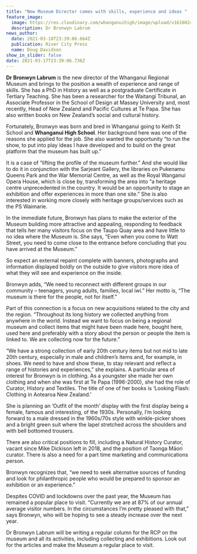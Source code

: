 ```yaml
---
title: "New Museum Director comes with skills, experience and ideas "
feature_image:
  image: https://res.cloudinary.com/whanganuihigh/image/upload/v1616024372/News/Dr_Bronwyn_Labrum._ex_RCP_11.3.21.jpg
  description: Dr Bronwyn Labrum
news_author:
  date: 2021-03-10T23:39:06.664Z
  publication: River City Press
  name: Doug Davidson
show_in_slider: false
date: 2021-03-17T23:39:06.736Z
---
```

**Dr Bronwyn Labrum** is the new director of the Whanganui Regional Museum and brings to the position a wealth of experience and range of skills. She has a PhD in History as well as a postgraduate Certificate in Tertiary Teaching. She has been a researcher for the Waitangi Tribunal, an Associate Professor in the School of Design at Massey University and, most recently, Head of New Zealand and Pacific Cultures at Te Papa. She has also written books on New Zealand’s social and cultural history.

Fortunately, Bronwyn was born and bred in Whanganui going to Keith St School and **Whanganui High School**. Her background here was one of the reasons she applied for the job. She also wanted the opportunity “to run the show, to put into play ideas I have developed and to build on the great platform that the museum has built up.”

It is a case of “lifting the profile of the museum further.”  And she would like to do it in conjunction with the Sarjeant Gallery, the libraries on Pukenamu Queens Park and the War Memorial Centre, as well as the Royal Wanganui Opera House, which is close by, transforming the area into “a heritage centre unprecedented in the country. It would be an opportunity to stage an exhibition and offer experiences in more than one site.” She is also interested in working more closely with heritage groups/services such as the PS Waimarie.

In the immediate future, Bronwyn has plans to make the exterior of the Museum building more attractive and appealing, responding to feedback that tells her many visitors focus on the Taupo Quay area and have little to no idea where the Museum is. She says, “Even when you come to Watt Street, you need to come close to the entrance before concluding that you have arrived at the Museum.” 

So expect an external repaint complete with banners, photographs and information displayed boldly on the outside to give visitors more idea of what they will see and experience on the inside.

Bronwyn adds, “We need to reconnect with different groups in our community – teenagers, young adults, families, local iwi.” Her motto is, “The museum is there for the people, not for itself.”

Part of this connection is a focus on new acquisitions related to the city and the region. “Throughout its long history we collected anything from anywhere in the world. Instead we want to focus on being a regional museum and collect items that might have been made here, bought here, used here and preferably with a story about the person or people the item is linked to. We are collecting now for the future.”

“We have a strong collection of early 20th century items but not mid to late 20th century, especially in male and children’s items and, for example, in shoes. We need to have and show these, to stay relevant and reflect a range of histories and experiences,” she explains. A particular area of interest for Bronwyn is in clothing. As a youngster she made her own clothing and when she was first at Te Papa (1996-2000), she had the role of Curator, History and Textiles. The title of one of her books is ‘Looking Flash: Clothing in Aotearoa New Zealand.’

She is planning an ‘Outfit of the month’ display with the first display being a female, famous and interesting, of the 1930s. Personally, I’m looking forward to a male dressed in the 1960s/70s style with winkle-picker shoes and a bright green suit where the lapel stretched across the shoulders and with bell bottomed trousers.

There are also critical positions to fill, including a Natural History Curator, vacant since Mike Dickison left in 2018, and the position of Taonga Māori curator. There is also a need for a part time marketing and communications person.

Bronwyn recognizes that, “we need to seek alternative sources of funding and look for philanthropic people who would be prepared to sponsor an exhibition or an experience.”

Despites COVID and lockdowns over the past year, the Museum has remained a popular place to visit. “Currently we are at 87% of our annual average visitor numbers. In the circumstances I’m pretty pleased with that,” says Bronwyn, who will be hoping to see a steady increase over the next year.

Dr Bronwyn Labrum will be writing a regular column for the RCP on the museum and all its activities, including collecting and exhibitions. Look out for the articles and make the Museum a regular place to visit.